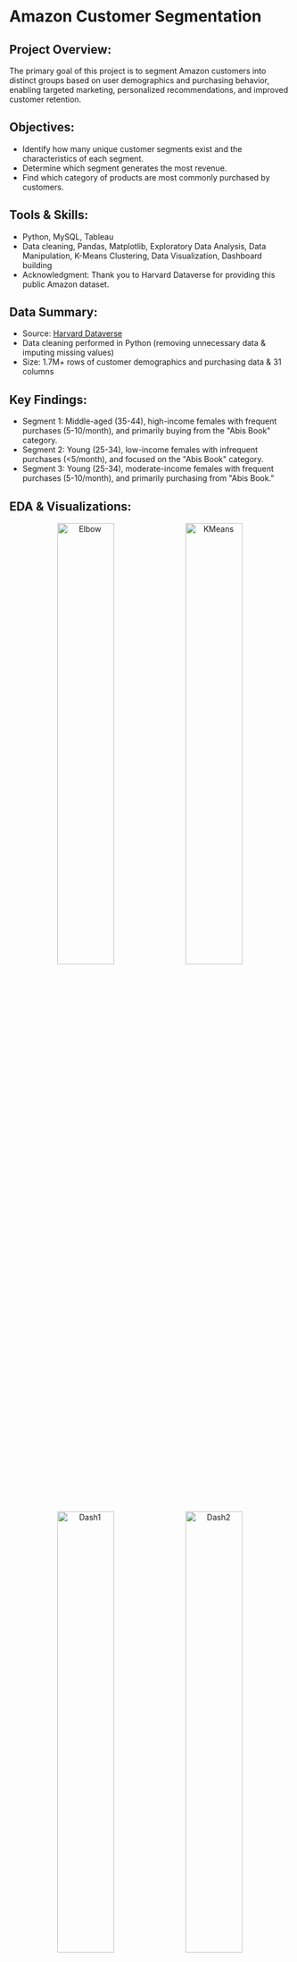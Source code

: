 # Amazon Customer Segmentation

## **Project Overview:**

The primary goal of this project is to segment Amazon customers into distinct groups based on user demographics and purchasing behavior, enabling targeted marketing, personalized recommendations, and improved customer retention.

## **Objectives:**

* Identify how many unique customer segments exist and the characteristics of each segment. 
* Determine which segment generates the most revenue.
* Find which category of products are most commonly purchased by customers.

## **Tools & Skills:**

* Python, MySQL, Tableau
* Data cleaning, Pandas, Matplotlib, Exploratory Data Analysis,  Data Manipulation, K-Means Clustering, Data Visualization, Dashboard building
* Acknowledgment: Thank you to Harvard Dataverse for providing this public Amazon dataset.

## **Data Summary:**

* Source: [Harvard Dataverse](https://dataverse.harvard.edu/dataset.xhtml?persistentId=doi:10.7910/DVN/YGLYDY)
* Data cleaning performed in Python (removing unnecessary data & imputing missing values)
* Size: 1.7M+ rows of customer demographics and purchasing data & 31 columns

## **Key Findings:**

* Segment 1: Middle-aged (35-44), high-income females with frequent purchases (5-10/month), and primarily buying from the "Abis Book" category.
* Segment 2: Young (25-34), low-income females with infrequent purchases (<5/month), and focused on the "Abis Book" category.
* Segment 3: Young (25-34), moderate-income females with frequent purchases (5-10/month), and primarily purchasing from "Abis Book."

## **EDA & Visualizations:**

<p align="center">
  <img src="https://github.com/user-attachments/assets/a83ba587-5d1f-41ce-b147-9223afabb0ba" alt="Elbow" width="45%">
  <img src="https://github.com/user-attachments/assets/6f412c6b-6664-4d81-a068-54af107709a6" alt="KMeans" width="45%">
</p>
<p align="center">
  <img src="https://github.com/user-attachments/assets/453a1e6c-32f6-44a2-82db-aa9f2df69fd0" alt="Dash1" width="45%">
  <img src="https://github.com/user-attachments/assets/151c2dd1-629a-4075-81e2-6c7c1c51a556" alt="Dash2" width="45%">
</p>

[Interactive Tableau Dashboard](https://public.tableau.com/app/profile/iqra.naz/viz/AmazonTableauDashboard_17345658902420/Dashboard1?publish=yes)

## **Business Recommendations:**

* Segment 1: Target middle-aged females with high income and purchase frequency by promoting bestsellers, audiobooks, and e-readers, and incentivize loyalty with free shipping or early sale access.
* Segment 2: Appeal to young females with low income through budget-friendly campaigns, book bundles, and “deals under $20,” leveraging Instagram and TikTok for promotion.
* Segment 3: Offer medium-priced book bundles and exclusive editions, while cross-selling adjacent products like stationery and reading accessories, with incentives like free shipping for frequent buyers.
